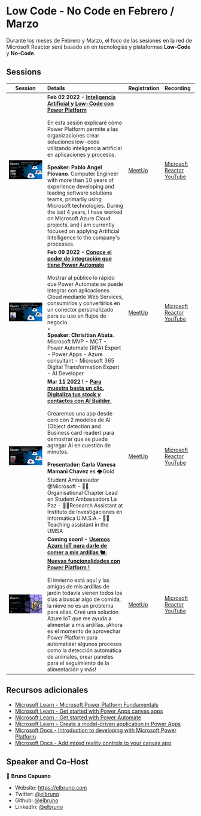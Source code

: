 # Low Code - No Code en Febrero / Marzo

Durante los meses de Febrero y Marzo, el foco de las sesiones en la red de Microsoft Reactor será basado en en tecnologías y plataformas **Low-Code** y **No-Code**. 

## Sessions


 Session | Details |  Registration  | Recording
---       | :---   | :--- | :---
![Inteligencia Artificial y Low-Code con Power Platform](img\Pablo-PowerPlatform.png) | **Feb 02 2022 - [Inteligencia Artificial y Low-Code con Power Platform](https://www.meetup.com/Microsoft-Reactor-Toronto/events/283129138/)**<br><br>En esta sesión explicaré cómo Power Platform permite a las organizaciones crear soluciones low-code utilizando inteligencia artificial en aplicaciones y procesos.<br><br>**Speaker: Pablo Angel Piovano**. Computer Engineer with more than 10 years of experience developing and leading software solutions teams, primarily using Microsoft technologies. During the last 4 years, I have worked on Microsoft Azure Cloud projects, and I am currently focused on applying Artificial Intelligence to the company's processes.|  [MeetUp](https://www.meetup.com/Microsoft-Reactor-Toronto/events/283129138/)      | [Microsoft Reactor YouTube](https://aka.ms/LowCodeconPowerPlatform)
![Conoce el poder de integración que tiene Power Automate](img\Christian-PowerAutomate.png) | **Feb 09 2022 - [Conoce el poder de integración que tiene Power Automate](https://www.meetup.com/Microsoft-Reactor-Toronto/events/283183086/)**<br><br>Mostrar al público lo rápido que Power Automate se puede integrar con aplicaciones Cloud mediante Web Services, consumirlos y convertirlos en un conector personalizado para su uso en flujos de negocio.<br><<br>**Speaker: Chrisitian Abata**. Microsoft MVP - MCT - Power Automate (RPA) Expert - Power Apps - Azure consultant - Microsoft 365 Digital Transformation Expert - AI Developer|  [MeetUp](https://www.meetup.com/Microsoft-Reactor-Toronto/events/283183086/)      | [Microsoft Reactor YouTube](https://aka.ms/PowerAutomate2.9)
![Para muestra basta un clic. Digitaliza tus stock y contactos con AI Builder](img\Carla-AIBuilder.png) | **Mar 11 2022 ! - [Para muestra basta un clic. Digitaliza tus stock y contactos con AI Builder.](https://www.meetup.com/Microsoft-Reactor-Toronto/)** <br><br>Crearemos una app desde cero con 2 modelos de AI (Object detection and Business card reader) para demostrar que se puede agregar AI en cuestión de minutos.<br><br>**Presentador: Carla Vanesa Mamani Chavez** es 🌩Gold Student Ambassador @Microsoft - 👩‍💻 Organisational Chapter Lead en Student Ambassadors La Paz -  🕵‍♀️Research Assistant at Instituto de Investigaciones en Informática U.M.S.A.- 👩‍🏫 Teaching assistant in the UMSA|  [MeetUp](https://www.meetup.com/Microsoft-Reactor-Toronto/)      | [Microsoft Reactor YouTube](https://www.youtube.com/channel/UCkm6luGCS3hD25jcEhvRMIA)
![Usemos Azure IoT para darle de comer a mis ardillas 🐿️. Nuevas funcionalidades con Power Platform !](img\ReactorComingSoon.png) | **Coming soon! - [Usemos Azure IoT para darle de comer a mis ardillas 🐿️. Nuevas funcionalidades con Power Platform !](https://www.meetup.com/Microsoft-Reactor-Toronto/)** <br><br>El invierno está aquí y las amigas de mis ardillas de jardín todavía vienen todos los días a buscar algo de comida, la nieve no es un problema para ellas. Creé una solución Azure IoT que me ayuda a alimentar a mis ardillas. ¡Ahora es el momento de aprovechar Power Platform para automatizar algunos procesos como la detección automática de animales, crear paneles para el seguimiento de la alimentación y más!|  [MeetUp](https://www.meetup.com/Microsoft-Reactor-Toronto/)      | [Microsoft Reactor YouTube](https://www.youtube.com/channel/UCkm6luGCS3hD25jcEhvRMIA)



## Recursos adicionales

- [Microsoft Learn - Microsoft Power Platform Fundamentals](https://docs.microsoft.com/learn/paths/power-plat-fundamentals/)
- [Microsoft Learn - Get started with Power Apps canvas apps](https://aka.ms/GetStartedwithPowerApps)
- [Microsoft Learn - Get started with Power Automate](https://aka.ms/GetStartedFlows)
- [Microsoft Learn - Create a model-driven application in Power Apps](https://aka.ms/ModelDrivenAppinPowerApps)
- [Microsoft Docs - Introduction to developing with Microsoft Power Platform](https://docs.microsoft.com/learn/paths/intro-developing-power-platform/)
- [Microsoft Docs - Add mixed reality controls to your canvas app](https://aka.ms/AddMRControlstoCanvasApp)

## Speaker and Co-Host

👤 **Bruno Capuano**

* Website: https://elbruno.com
* Twitter: [@elbruno](https://twitter.com/elbruno)
* Github: [@elbruno](https://github.com/elbruno)
* LinkedIn: [@elbruno](https://linkedin.com/in/elbruno)
